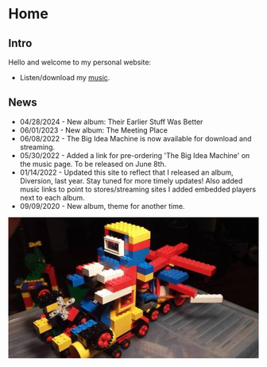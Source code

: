 # Home

## Intro

Hello and welcome to my personal website:

- Listen/download my [music](music.html).

## News
* 04/28/2024 - New album: Their Earlier Stuff Was Better
* 06/01/2023 - New album: The Meeting Place
* 06/08/2022 - The Big Idea Machine is now available for download and
  streaming.
* 05/30/2022 - Added a link for pre-ordering 'The Big Idea Machine' on
  the music page.  To be released on June 8th.
* 01/14/2022 - Updated this site to reflect that I released an album,
  Diversion, last year. Stay tuned for more timely updates! Also added
  music links to point to stores/streaming sites I added embedded
  players next to each album. 
* 09/09/2020 - New album, theme for another time. 


![](images/misc/warrig.jpg)



